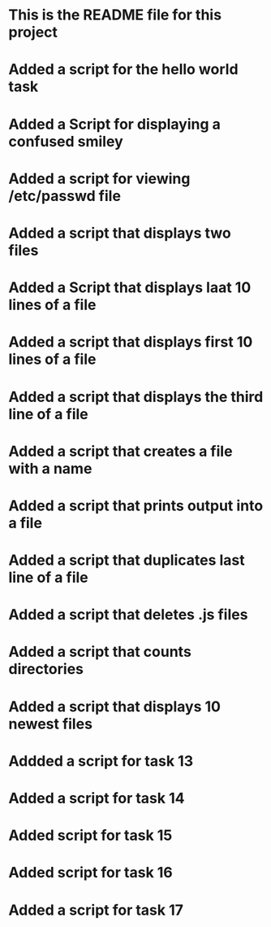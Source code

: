 # This is the README file for this project
# Added a script for the hello world task
# Added a Script for displaying a confused smiley
# Added a script for viewing /etc/passwd file
# Added a script that displays two files
# Added a Script that displays laat 10 lines of a file
# Added a script that displays first 10 lines of a file
# Added a script that displays the third line of a file
# Added a script that creates a file with a name
# Added a script that prints output into a file
# Added a script that duplicates last line of a file
# Added a script that deletes .js files
# Added a script that counts directories
# Added a script that displays 10 newest files
# Addded a script for task 13
# Added a script for task 14
# Added script for task 15
# Added script for task 16
# Added a script for task 17
